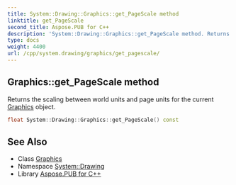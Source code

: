 ```yaml
---
title: System::Drawing::Graphics::get_PageScale method
linktitle: get_PageScale
second_title: Aspose.PUB for C++
description: 'System::Drawing::Graphics::get_PageScale method. Returns the scaling between world units and page units for the current Graphics object in C++.'
type: docs
weight: 4400
url: /cpp/system.drawing/graphics/get_pagescale/
---
```

## Graphics::get_PageScale method


Returns the scaling between world units and page units for the current [Graphics](../) object.

```cpp
float System::Drawing::Graphics::get_PageScale() const
```

## See Also

* Class [Graphics](../)
* Namespace [System::Drawing](../../)
* Library [Aspose.PUB for C++](../../../)
